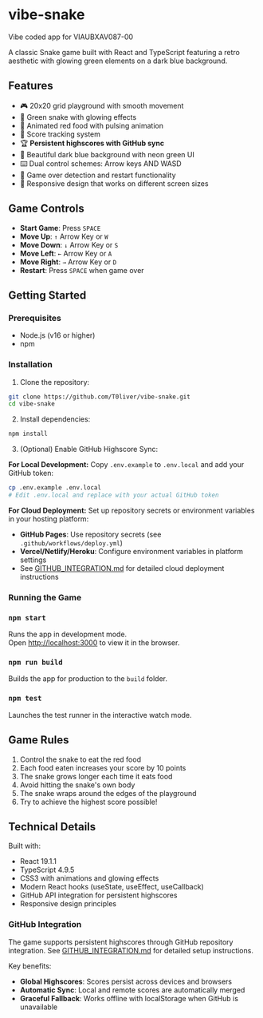 # vibe-snake
Vibe coded app for VIAUBXAV087-00

A classic Snake game built with React and TypeScript featuring a retro aesthetic with glowing green elements on a dark blue background.

## Features

- 🎮 20x20 grid playground with smooth movement
- 🐍 Green snake with glowing effects
- 🍎 Animated red food with pulsing animation
- 🎯 Score tracking system
- 🏆 **Persistent highscores with GitHub sync**
- 🎨 Beautiful dark blue background with neon green UI
- ⌨️ Dual control schemes: Arrow keys AND WASD
- 🔄 Game over detection and restart functionality
- 📱 Responsive design that works on different screen sizes

## Game Controls

- **Start Game**: Press `SPACE`
- **Move Up**: `↑` Arrow Key or `W`
- **Move Down**: `↓` Arrow Key or `S`
- **Move Left**: `←` Arrow Key or `A`
- **Move Right**: `→` Arrow Key or `D`
- **Restart**: Press `SPACE` when game over

## Getting Started

### Prerequisites

- Node.js (v16 or higher)
- npm

### Installation

1. Clone the repository:
```bash
git clone https://github.com/T0liver/vibe-snake.git
cd vibe-snake
```

2. Install dependencies:
```bash
npm install
```

3. (Optional) Enable GitHub Highscore Sync:

**For Local Development:**
Copy `.env.example` to `.env.local` and add your GitHub token:
```bash
cp .env.example .env.local
# Edit .env.local and replace with your actual GitHub token
```

**For Cloud Deployment:**
Set up repository secrets or environment variables in your hosting platform:
- **GitHub Pages**: Use repository secrets (see `.github/workflows/deploy.yml`)
- **Vercel/Netlify/Heroku**: Configure environment variables in platform settings
- See [GITHUB_INTEGRATION.md](./GITHUB_INTEGRATION.md) for detailed cloud deployment instructions

### Running the Game

### `npm start`

Runs the app in development mode.\
Open [http://localhost:3000](http://localhost:3000) to view it in the browser.

### `npm run build`

Builds the app for production to the `build` folder.

### `npm test`

Launches the test runner in the interactive watch mode.

## Game Rules

1. Control the snake to eat the red food
2. Each food eaten increases your score by 10 points
3. The snake grows longer each time it eats food
4. Avoid hitting the snake's own body
5. The snake wraps around the edges of the playground
6. Try to achieve the highest score possible!

## Technical Details

Built with:
- React 19.1.1
- TypeScript 4.9.5
- CSS3 with animations and glowing effects
- Modern React hooks (useState, useEffect, useCallback)
- GitHub API integration for persistent highscores
- Responsive design principles

### GitHub Integration

The game supports persistent highscores through GitHub repository integration. See [GITHUB_INTEGRATION.md](./GITHUB_INTEGRATION.md) for detailed setup instructions.

Key benefits:
- **Global Highscores**: Scores persist across devices and browsers
- **Automatic Sync**: Local and remote scores are automatically merged
- **Graceful Fallback**: Works offline with localStorage when GitHub is unavailable